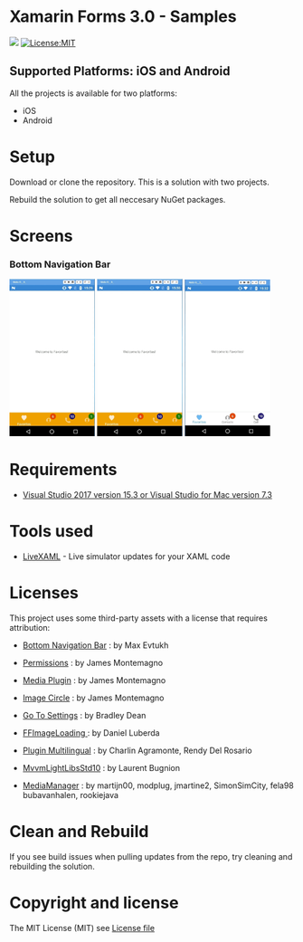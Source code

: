 # Xamarin Forms 3.0 - Samples



![](https://img.shields.io/teamcity/codebetter/bt428.svg) [![License:MIT](https://img.shields.io/badge/License-MIT-blue.svg)](https://github.com/jorgemht/Xamarin-3.0/blob/master/LICENSE)

## Supported Platforms: iOS and Android

All the projects is available for two platforms:

- iOS
- Android

# Setup

Download or clone the repository. This is a solution with two projects.

Rebuild the solution to get all neccesary NuGet packages.

# Screens

### Bottom Navigation Bar

<img src="https://github.com/jorgemht/Xamarin-3.0/blob/master/Screenshot/BottomBarDemo.gif" width="30%" /> <img src="https://github.com/jorgemht/Xamarin-3.0/blob/master/Screenshot/BottomBarDemo%201.gif" width="30%" /> <img src="https://github.com/jorgemht/Xamarin-3.0/blob/master/Screenshot/BottomBarDemo%202.gif" width="30%" /> 

# Requirements
 * [Visual Studio 2017 version 15.3 or Visual Studio for Mac version 7.3](https://www.visualstudio.com/vs/)

# Tools used

* [LiveXAML](http://www.livexaml.com) - Live simulator updates for your XAML code 

# Licenses

This project uses some third-party assets with a license that requires attribution:

- [Bottom Navigation Bar](https://github.com/pocheshire/BottomNavigationBar) : by Max Evtukh

- [Permissions](https://github.com/jamesmontemagno/PermissionsPlugin) : by James Montemagno

- [Media Plugin](https://github.com/jamesmontemagno/MediaPlugin) : by James Montemagno

- [Image Circle](https://github.com/jamesmontemagno/MediaPlugin) : by James Montemagno

- [Go To Settings](https://github.com/TrueGeek/Xamarin.Plugin.GoToSettings) : by Bradley Dean

- [FFImageLoading ](https://github.com/luberda-molinet/FFImageLoading) : by Daniel Luberda

- [Plugin Multilingual](https://github.com/CrossGeeks/MultilingualPlugin) : by Charlin Agramonte, Rendy Del Rosario

- [MvvmLightLibsStd10](https://github.com/lbugnion/mvvmlight) : by Laurent Bugnion

- [MediaManager](https://github.com/martijn00/XamarinMediaManager) : by martijn00, modplug, jmartine2, SimonSimCity, fela98
bubavanhalen, rookiejava

# Clean and Rebuild

If you see build issues when pulling updates from the repo, try cleaning and rebuilding the solution.

# Copyright and license

The MIT License (MIT) see [License file](https://github.com/jorgemht/Xamarin-3.0/blob/master/LICENSE)
